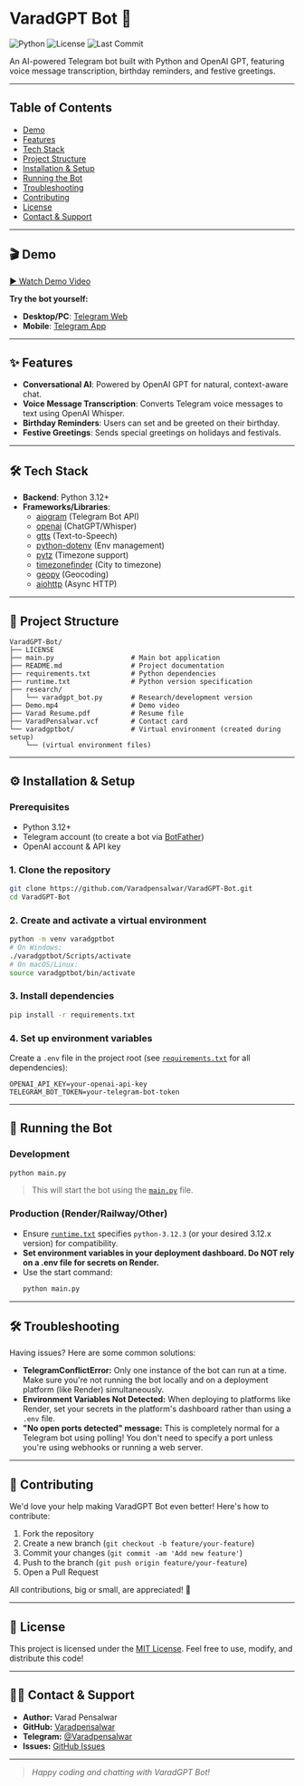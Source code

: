 # VaradGPT Bot 🤖

![Python](https://img.shields.io/badge/python-3.12%2B-blue)
![License](https://img.shields.io/github/license/Varadpensalwar/VaradGPT-Bot)
![Last Commit](https://img.shields.io/github/last-commit/Varadpensalwar/VaradGPT-Bot)

An AI-powered Telegram bot built with Python and OpenAI GPT, featuring voice message transcription, birthday reminders, and festive greetings.

---

## Table of Contents
- [Demo](#-demo)
- [Features](#-features)
- [Tech Stack](#-tech-stack)
- [Project Structure](#-project-structure)
- [Installation & Setup](#-installation--setup)
- [Running the Bot](#-running-the-bot)
- [Troubleshooting](#-troubleshooting)
- [Contributing](#-contributing)
- [License](#-license)
- [Contact & Support](#-contact--support)

---
## 🎬 Demo

[▶️ Watch Demo Video](https://github.com/Varadpensalwar/VaradGPT-Bot/raw/main/Demo.mp4)

**Try the bot yourself:**
- **Desktop/PC**: [Telegram Web](https://web.telegram.org/k/#@VaradGPTBot)
- **Mobile**: [Telegram App](https://t.me/VaradGPTBot)
---

## ✨ Features

- **Conversational AI**: Powered by OpenAI GPT for natural, context-aware chat.
- **Voice Message Transcription**: Converts Telegram voice messages to text using OpenAI Whisper.
- **Birthday Reminders**: Users can set and be greeted on their birthday.
- **Festive Greetings**: Sends special greetings on holidays and festivals.

---

## 🛠️ Tech Stack

- **Backend**: Python 3.12+
- **Frameworks/Libraries**:
  - [aiogram](https://docs.aiogram.dev/) (Telegram Bot API)
  - [openai](https://github.com/openai/openai-python) (ChatGPT/Whisper)
  - [gtts](https://pypi.org/project/gTTS/) (Text-to-Speech)
  - [python-dotenv](https://pypi.org/project/python-dotenv/) (Env management)
  - [pytz](https://pypi.org/project/pytz/) (Timezone support)
  - [timezonefinder](https://pypi.org/project/timezonefinder/) (City to timezone)
  - [geopy](https://pypi.org/project/geopy/) (Geocoding)
  - [aiohttp](https://docs.aiohttp.org/) (Async HTTP)

---

## 📁 Project Structure

```text
VaradGPT-Bot/
├── LICENSE
├── main.py                   # Main bot application
├── README.md                 # Project documentation
├── requirements.txt          # Python dependencies
├── runtime.txt               # Python version specification
├── research/
│   └── varadgpt_bot.py       # Research/development version
├── Demo.mp4                  # Demo video
├── Varad Resume.pdf          # Resume file
├── VaradPensalwar.vcf        # Contact card
└── varadgptbot/              # Virtual environment (created during setup)
    └── (virtual environment files)
```

---

## ⚙️ Installation & Setup

### **Prerequisites**
- Python 3.12+
- Telegram account (to create a bot via [BotFather](https://core.telegram.org/bots#botfather))
- OpenAI account & API key

### **1. Clone the repository**
```bash
git clone https://github.com/Varadpensalwar/VaradGPT-Bot.git
cd VaradGPT-Bot
```

### **2. Create and activate a virtual environment**
```bash
python -m venv varadgptbot
# On Windows:
./varadgptbot/Scripts/activate
# On macOS/Linux:
source varadgptbot/bin/activate
```

### **3. Install dependencies**
```bash
pip install -r requirements.txt
```

### **4. Set up environment variables**
Create a `.env` file in the project root (see [`requirements.txt`](requirements.txt) for all dependencies):
```env
OPENAI_API_KEY=your-openai-api-key
TELEGRAM_BOT_TOKEN=your-telegram-bot-token
```

---

## 🚀 Running the Bot

### **Development**
```bash
python main.py
```
> This will start the bot using the [`main.py`](main.py) file.

### **Production (Render/Railway/Other)**
- Ensure [`runtime.txt`](runtime.txt) specifies `python-3.12.3` (or your desired 3.12.x version) for compatibility.
- **Set environment variables in your deployment dashboard. Do NOT rely on a .env file for secrets on Render.**
- Use the start command:
  ```bash
  python main.py
  ```

---

## 🛠️ Troubleshooting

Having issues? Here are some common solutions:

- **TelegramConflictError:** Only one instance of the bot can run at a time. Make sure you're not running the bot locally and on a deployment platform (like Render) simultaneously.
- **Environment Variables Not Detected:** When deploying to platforms like Render, set your secrets in the platform's dashboard rather than using a `.env` file.
- **"No open ports detected" message:** This is completely normal for a Telegram bot using polling! You don't need to specify a port unless you're using webhooks or running a web server.

---

## 📝 Contributing

We'd love your help making VaradGPT Bot even better! Here's how to contribute:

1. Fork the repository
2. Create a new branch (`git checkout -b feature/your-feature`)
3. Commit your changes (`git commit -am 'Add new feature'`)
4. Push to the branch (`git push origin feature/your-feature`)
5. Open a Pull Request

All contributions, big or small, are appreciated! 🙏

---

## 📄 License

This project is licensed under the [MIT License](LICENSE). Feel free to use, modify, and distribute this code!

---

## 🙋‍♂️ Contact & Support

- **Author:** Varad Pensalwar
- **GitHub:** [Varadpensalwar](https://github.com/Varadpensalwar)
- **Telegram:** [@Varadpensalwar](https://t.me/Varadpensalwar)
- **Issues:** [GitHub Issues](https://github.com/Varadpensalwar/VaradGPT-Bot/issues)

---

> _Happy coding and chatting with VaradGPT Bot!_ 
